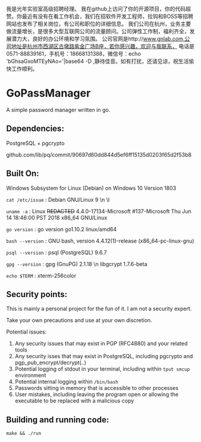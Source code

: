 我是光年实验室高级招聘经理。
我在github上访问了你的开源项目，你的代码超赞。你最近有没有在看工作机会，我们在招软件开发工程师，拉钩和BOSS等招聘网站也发布了相关岗位，有公司和职位的详细信息。
我们公司在杭州，业务主要做流量增长，是很多大型互联网公司的流量顾问。公司弹性工作制，福利齐全，发展潜力大，良好的办公环境和学习氛围。
公司官网是http://www.gnlab.com,公司地址是杭州市西湖区古墩路紫金广场B座，若你感兴趣，欢迎与我联系，
电话是0571-88839161，手机号：18668131388，微信号：echo 'bGhsaGxoMTEyNAo='|base64 -D ,静待佳音。如有打扰，还请见谅，祝生活愉快工作顺利。

# GoPassManager
A simple password manager written in go.

## Dependencies:
PostgreSQL + pgcrypto

github.com/lib/pq/commit/90697d60dd844d5ef6ff15135d0203f65d2f53b8

## Built On:
Windows Subsystem for Linux (Debian) on Windows 10 Version 1803

`cat /etc/issue` : Debian GNU/Linux 9 \n \l

`uname -a` : Linux ~~REDACTED~~ 4.4.0-17134-Microsoft #137-Microsoft Thu Jun 14 18:46:00 PST 2018 x86_64 GNU/Linux

`go version` : go version go1.10.2 linux/amd64

`bash --version` : GNU bash, version 4.4.12(1)-release (x86_64-pc-linux-gnu)

`psql --version` : psql (PostgreSQL) 9.6.7

`gpg --version` : gpg (GnuPG) 2.1.18 \n libgcrypt 1.7.6-beta

`echo $TERM` : xterm-256color

## Security points:
This is mainly a personal project for the fun of it. I am not a security expert.

Take your own precautions and use at your own discretion.

Potential issues:
1. Any security issues that may exist in PGP (RFC4880) and your related tools
2. Any security isses that may exist in PostgreSQL, including pgcrypto and pgp_pub_encrypt/decrypt(..)
4. Potential logging of stdout in your terminal, including within `tput smcup` environment
5. Potential internal logging within `/bin/bash`
6. Passwords sitting in memory that is accessible to other processes
7. User mistakes, including leaving the program open or allowing the executable to be replaced with a malicious copy

## Building and running code:
`make && ./run`
